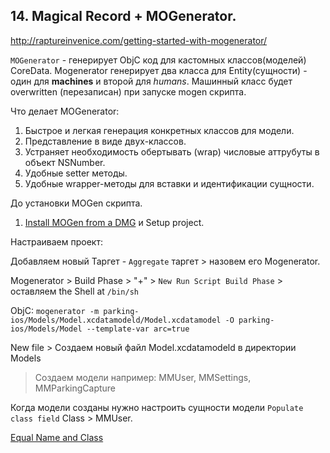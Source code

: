 
## 14. Magical Record + MOGenerator.

http://raptureinvenice.com/getting-started-with-mogenerator/

`MOGenerator` - генерирует ObjC код для кастомных классов(моделей) CoreData. 
Mogenerator генерирует два класса для Entity(cущности) - один для **machines** и второй для *humans*. Машинный класс будет overwritten (перезаписан) при запуске mogen скрипта.

Что делает MOGenerator:

1. Быстрое и легкая генерация конкретных классов для модели.
2. Представление в виде двух-классов.
3. Устраняет необходимость обертывать (wrap) числовые аттрубуты в объект NSNumber.
4. Удобные setter методы.
5. Удобные wrapper-методы для вставки и идентификации сущности.

До установки MOGen скрипта.

1. [Install MOGen from a DMG](http://rentzsch.github.io/mogenerator/) и Setup project.

Настраиваем проект:

Добавляем новый Таргет - `Aggregate` таргет > назовем его Mogenerator.

Mogenerator > Build Phase > "+" > `New Run Script Build Phase` > оставляем the Shell at `/bin/sh`

ObjC:
`mogenerator -m parking-ios/Models/Model.xcdatamodeld/Model.xcdatamodel -O parking-ios/Models/Model --template-var arc=true`

New file > Создаем новый файл Model.xcdatamodeld в директории Models 
> Создаем модели например: MMUser, MMSettings, MMParkingCapture

Когда модели созданы нужно настроить сущности модели `Populate class field` Class > MMUser.

[Equal Name and Class](https://github.com/arthurigberdin/rg-ios-base/blob/master/Docs/Entity.png)



